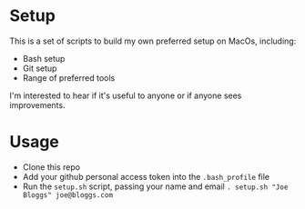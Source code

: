 # Setup
This is a set of scripts to build my own preferred setup on MacOs, including:
* Bash setup
* Git setup
* Range of preferred tools

I'm interested to hear if it's useful to anyone or if anyone sees improvements.

# Usage
* Clone this repo
* Add your github personal access token into the `.bash_profile` file
* Run the `setup.sh` script, passing your name and email `. setup.sh "Joe Bloggs" joe@bloggs.com`
